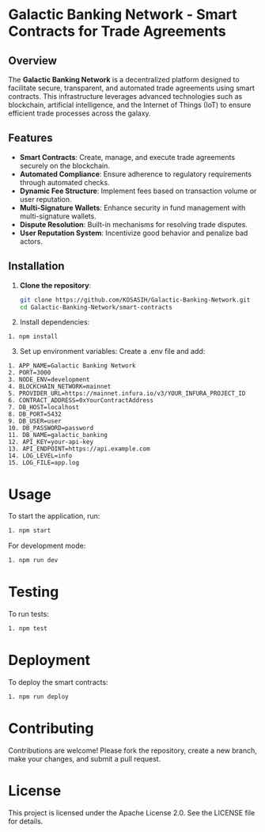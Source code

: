 # Galactic Banking Network - Smart Contracts for Trade Agreements

## Overview
The **Galactic Banking Network** is a decentralized platform designed to facilitate secure, transparent, and automated trade agreements using smart contracts. This infrastructure leverages advanced technologies such as blockchain, artificial intelligence, and the Internet of Things (IoT) to ensure efficient trade processes across the galaxy.

## Features
- **Smart Contracts**: Create, manage, and execute trade agreements securely on the blockchain.
- **Automated Compliance**: Ensure adherence to regulatory requirements through automated checks.
- **Dynamic Fee Structure**: Implement fees based on transaction volume or user reputation.
- **Multi-Signature Wallets**: Enhance security in fund management with multi-signature wallets.
- **Dispute Resolution**: Built-in mechanisms for resolving trade disputes.
- **User  Reputation System**: Incentivize good behavior and penalize bad actors.

## Installation

1. **Clone the repository**:
   ```bash
   git clone https://github.com/KOSASIH/Galactic-Banking-Network.git
   cd Galactic-Banking-Network/smart-contracts
   ```

2. Install dependencies:

```
1. npm install
```

3. Set up environment variables: Create a .env file and add: 

```plaintext
1. APP_NAME=Galactic Banking Network
2. PORT=3000
3. NODE_ENV=development
4. BLOCKCHAIN_NETWORK=mainnet
5. PROVIDER_URL=https://mainnet.infura.io/v3/YOUR_INFURA_PROJECT_ID
6. CONTRACT_ADDRESS=0xYourContractAddress
7. DB_HOST=localhost
8. DB_PORT=5432
9. DB_USER=user
10. DB_PASSWORD=password
11. DB_NAME=galactic_banking
12. API_KEY=your-api-key
13. API_ENDPOINT=https://api.example.com
14. LOG_LEVEL=info
15. LOG_FILE=app.log
```

# Usage

To start the application, run:

```bash
1. npm start
```

For development mode:

```bash
1. npm run dev
```

# Testing

To run tests:

```bash
1. npm test
```

# Deployment

To deploy the smart contracts:

```bash
1. npm run deploy
```

# Contributing

Contributions are welcome! Please fork the repository, create a new branch, make your changes, and submit a pull request.

# License

This project is licensed under the Apache License 2.0. See the LICENSE file for details.


